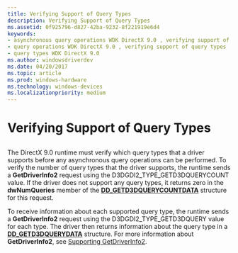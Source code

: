 ```yaml
---
title: Verifying Support of Query Types
description: Verifying Support of Query Types
ms.assetid: 0f925796-d827-42ba-9232-8f221919e6d4
keywords:
- asynchronous query operations WDK DirectX 9.0 , verifying support of query types
- query operations WDK DirectX 9.0 , verifying support of query types
- query types WDK DirectX 9.0
ms.author: windowsdriverdev
ms.date: 04/20/2017
ms.topic: article
ms.prod: windows-hardware
ms.technology: windows-devices
ms.localizationpriority: medium
---
```


# Verifying Support of Query Types


## <span id="ddk_verifying_support_of_query_types_gg"></span><span id="DDK_VERIFYING_SUPPORT_OF_QUERY_TYPES_GG"></span>


The DirectX 9.0 runtime must verify which query types that a driver supports before any asynchronous query operations can be performed. To verify the number of query types that the driver supports, the runtime sends a **GetDriverInfo2** request using the D3DGDI2\_TYPE\_GETD3DQUERYCOUNT value. If the driver does not support any query types, it returns zero in the **dwNumQueries** member of the [**DD\_GETD3DQUERYCOUNTDATA**](https://msdn.microsoft.com/library/windows/hardware/ff551539) structure for this request.

To receive information about each supported query type, the runtime sends a **GetDriverInfo2** request using the D3DGDI2\_TYPE\_GETD3DQUERY value for each type. The driver then returns information about the query type in a [**DD\_GETD3DQUERYDATA**](https://msdn.microsoft.com/library/windows/hardware/ff551541) structure. For more information about **GetDriverInfo2**, see [Supporting GetDriverInfo2](supporting-getdriverinfo2.md).

 

 





